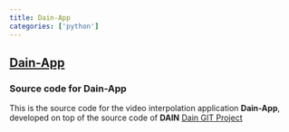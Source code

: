 ```yaml
---
title: Dain-App
categories: ['python']
---
```

## [Dain-App](https://github.com/BurguerJohn/Dain-App)

### Source code for Dain-App

This is the source code for the video interpolation application **Dain-App**, developed on top of the source code of **DAIN**
[Dain GIT Project](https://github.com/baowenbo/DAIN)

